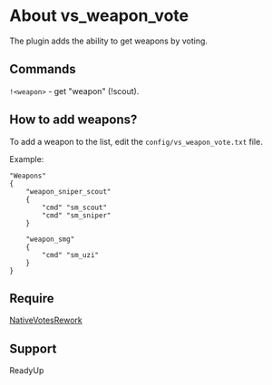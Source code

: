 # About vs_weapon_vote
The plugin adds the ability to get weapons by voting.

## Commands
`!<weapon>` - get "weapon" (!scout).

## How to add weapons?
To add a weapon to the list, edit the `config/vs_weapon_vote.txt` file. 

Example:
```
"Weapons"
{
	"weapon_sniper_scout"
	{
		"cmd" "sm_scout"
		"cmd" "sm_sniper"
	}

  	"weapon_smg"
	{
		"cmd" "sm_uzi"
	}
}
```

## Require
[NativeVotesRework](https://github.com/TouchMe-Inc/l4d2_nativevotes_rework)

## Support
ReadyUp
